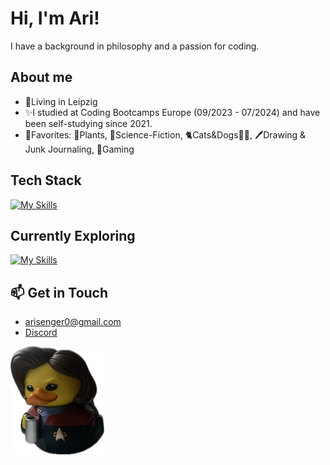 # Hi, I'm Ari!

I have a background in philosophy and a passion for coding.

## About me
- 🌃Living in Leipzig 
- ✨I studied at Coding Bootcamps Europe (09/2023 - 07/2024) and have been self-studying since 2021.
- 💞Favorites: 🌱Plants, 🚀Science-Fiction, 🐈Cats&Dogs🐕‍🦺, 🖊️Drawing & Junk Journaling, 👾Gaming

## Tech Stack
[![My Skills](https://skillicons.dev/icons?i=js,html,css,vue,pinia,tailwind,vscode&theme=dark)](https://skillicons.dev)

## Currently Exploring
[![My Skills](https://skillicons.dev/icons?i=ts,react&theme=dark)](https://skillicons.dev)

## 📫 Get in Touch 
 - <arisenger0@gmail.com>
 - [Discord](https://www.discordapp.com/users/.piepmatz) 
  

<img src="janeway.jpg" alt="captain janeway" width="150"/>



<!--
**Artromi/Artromi** is a ✨ _special_ ✨ repository because its `README.md` (this file) appears on your GitHub profile.

Here are some ideas to get you started:

- 🔭 I’m currently working on ...
- 🌱 I’m currently learning ...
- 👯 I’m looking to collaborate on ...
- 🤔 I’m looking for help with ...
- 💬 Ask me about ...
- 📫 How to reach me: ...
- 😄 Pronouns: ...
- ⚡ Fun fact: ...
-->

